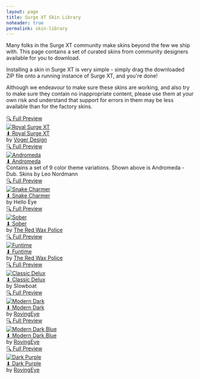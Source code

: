 ```yaml
---
layout: page
title: Surge XT Skin Library
noheader: true
permalink: skin-library
---
```


Many folks in the Surge XT community make skins beyond the few we ship with. This page contains a set of curated
skins from community designers available for you to download.

Installing a skin in Surge XT is very simple - simply drag the downloaded ZIP file onto a running instance of Surge XT, and you're done!

Although we endeavour to make sure these skins are working, and also try to make sure they contain no inappropriate content,
please use them at your own risk and understand that support for errors in them may be less available than for the factory skins.

<div markdown="0" class="skin-container">

<!-- Royal Surge XT -->
<div markdown="0" class="skin-zoom">
<a href="https://github.com/surge-synthesizer/surge-extra-content/blob/main/Skins/_previews/royal-surge-xt.png?raw=true">&#128269;&#65038; Full Preview</a>
</div>
<div markdown="0" class="skin-image">
<a href="https://github.com/surge-synthesizer/surge-extra-content/blob/main/Skins/_previews/royal-surge-xt.png?raw=true">
	<img src="https://github.com/surge-synthesizer/surge-extra-content/blob/main/Skins/_previews/royal-surge-xt-preview.png?raw=true" alt="Royal Surge XT">
</a>
</div>
<div markdown="0" class="skin-text">
<a class="skin-title" href="https://github.com/surge-synthesizer/surge-extra-content/releases/download/skin-library/royal-surge-xt.surge-skin.zip">&#11015; Royal Surge XT</a><br>
<span class="skin-author">by <a href="https://vogerdesign.com">Voger Design</a></span><br>
</div>
<!-- END Royal Surge XT -->
  
<!-- Andromeda -->
<div markdown="0" class="skin-zoom">
<a href="https://github.com/surge-synthesizer/surge-extra-content/blob/main/Skins/_previews/andromeda.png?raw=true">&#128269;&#65038; Full Preview</a>
</div>
<div markdown="0" class="skin-image">
<a href="https://github.com/surge-synthesizer/surge-extra-content/blob/main/Skins/_previews/andromeda.png?raw=true">
	<img src="https://github.com/surge-synthesizer/surge-extra-content/blob/main/Skins/_previews/andromeda.png?raw=true" alt="Andromeda">
</a>
</div>
<div markdown="0" class="skin-text">
<a class="skin-title" href="https://github.com/surge-synthesizer/surge-extra-content/releases/download/skin-library/Andromeda.zip">&#11015; Andromeda</a><br>
<span class="skin-author">Contains a set of 9 color theme variations. Shown above is Andromeda - Dub. Skins by Leo Nordmann</span><br>
</div>
<!-- END Andromeda -->

<!-- Snake Charmer -->
<div markdown="0" class="skin-zoom">
<a href="https://github.com/surge-synthesizer/surge-extra-content/blob/main/Skins/_previews/snake-charmer.png?raw=true">&#128269;&#65038; Full Preview</a>
</div>
<div markdown="0" class="skin-image">
<a href="https://github.com/surge-synthesizer/surge-extra-content/blob/main/Skins/_previews/snake-charmer.png?raw=true">
	<img src="https://github.com/surge-synthesizer/surge-extra-content/blob/main/Skins/_previews/snake-charmer.png?raw=true" alt="Snake Charmer">
</a>
</div>
<div markdown="0" class="skin-text">
<a class="skin-title" href="https://github.com/surge-synthesizer/surge-extra-content/releases/download/skin-library/snake-charmer.surge-skin.zip">&#11015; Snake Charmer</a><br>
<span class="skin-author">by Hello Eye</span><br>
</div>
<!-- END Snake Charmer -->

<!-- Sober -->
<div markdown="0" class="skin-zoom">
<a href="https://github.com/surge-synthesizer/surge-extra-content/blob/main/Skins/_previews/sober.png?raw=true">&#128269;&#65038; Full Preview</a>
</div>
<div markdown="0" class="skin-image">
<a href="https://github.com/surge-synthesizer/surge-extra-content/blob/main/Skins/_previews/sober.png?raw=true">
	<img src="https://github.com/surge-synthesizer/surge-extra-content/blob/main/Skins/_previews/sober.png?raw=true" alt="Sober">
</a>
</div>
<div markdown="0" class="skin-text">
<a class="skin-title" href="https://github.com/surge-synthesizer/surge-extra-content/releases/download/skin-library/sober.surge-skin.zip">&#11015; Sober</a><br>
<span class="skin-author">by <a href="https://twitter.com/TheRedWaxPolice">The Red Wax Police</a></span><br>
</div>
<!-- END Sober -->

<!-- Funtime -->
<div markdown="0" class="skin-zoom">
<a href="https://github.com/surge-synthesizer/surge-extra-content/blob/main/Skins/_previews/funtime.png?raw=true">&#128269;&#65038; Full Preview</a>
</div>
<div markdown="0" class="skin-image">
<a href="https://github.com/surge-synthesizer/surge-extra-content/blob/main/Skins/_previews/funtime.png?raw=true">
	<img src="https://github.com/surge-synthesizer/surge-extra-content/blob/main/Skins/_previews/funtime.png?raw=true" alt="Funtime">
</a>
</div>
<div markdown="0" class="skin-text">
<a class="skin-title" href="https://github.com/surge-synthesizer/surge-extra-content/releases/download/skin-library/funtime.surge-skin.zip">&#11015; Funtime</a><br>
<span class="skin-author">by <a href="https://twitter.com/TheRedWaxPolice">The Red Wax Police</a></span><br>
</div>
<!-- END Funtime -->

<!-- Classic Delux -->
<div markdown="0" class="skin-zoom">
<a href="https://github.com/surge-synthesizer/surge-extra-content/blob/main/Skins/_previews/classic-delux.png?raw=true">&#128269;&#65038; Full Preview</a>
</div>
<div markdown="0" class="skin-image">
<a href="https://github.com/surge-synthesizer/surge-extra-content/blob/main/Skins/_previews/classic-delux.png?raw=true">
	<img src="https://github.com/surge-synthesizer/surge-extra-content/blob/main/Skins/_previews/classic-delux.png?raw=true" alt="Classic Delux">
</a>
</div>
<div markdown="0" class="skin-text">
<a class="skin-title" href="https://github.com/surge-synthesizer/surge-extra-content/releases/download/skin-library/classic-delux.surge-skin.zip">&#11015; Classic Delux</a><br>
<span class="skin-author">by Slowboat</span><br>
</div>
<!-- END Classic Delux -->

<!-- Modern Dark -->
<div markdown="0" class="skin-zoom">
<a href="https://github.com/surge-synthesizer/surge-extra-content/blob/main/Skins/_previews/modern-dark.png?raw=true">&#128269;&#65038; Full Preview</a>
</div>
<div markdown="0" class="skin-image">
<a href="https://github.com/surge-synthesizer/surge-extra-content/blob/main/Skins/_previews/modern-dark.png?raw=true">
	<img src="https://github.com/surge-synthesizer/surge-extra-content/blob/main/Skins/_previews/modern-dark.png?raw=true" alt="Modern Dark">
</a>
</div>
<div markdown="0" class="skin-text">
<a class="skin-title" href="https://github.com/surge-synthesizer/surge-extra-content/releases/download/skin-library/modern-dark.surge-skin.zip">&#11015; Modern Dark</a><br>
<span class="skin-author">by <a href="https://github.com/rovingeye/surge-skins">RovingEye</a></span><br>
</div>
<!-- END Modern Dark -->

<!-- Modern Dark Blue -->
<div markdown="0" class="skin-zoom">
<a href="https://github.com/surge-synthesizer/surge-extra-content/blob/main/Skins/_previews/modern-dark-blue.png?raw=true">&#128269;&#65038; Full Preview</a>
</div>
<div markdown="0" class="skin-image">
<a href="https://github.com/surge-synthesizer/surge-extra-content/blob/main/Skins/_previews/modern-dark-blue.png?raw=true">
	<img src="https://github.com/surge-synthesizer/surge-extra-content/blob/main/Skins/_previews/modern-dark-blue.png?raw=true" alt="Modern Dark Blue">
</a>
</div>
<div markdown="0" class="skin-text">
<a class="skin-title" href="https://github.com/surge-synthesizer/surge-extra-content/releases/download/skin-library/modern-dark-blue.surge-skin.zip">&#11015; Modern Dark Blue</a><br>
<span class="skin-author">by <a href="https://github.com/rovingeye/surge-skins">RovingEye</a></span><br>
</div>
<!-- END Modern Dark Blue -->

<!-- Dark Purple -->
<div markdown="0" class="skin-zoom">
<a href="https://github.com/surge-synthesizer/surge-extra-content/blob/main/Skins/_previews/dark-purple.png?raw=true">&#128269;&#65038; Full Preview</a>
</div>
<div markdown="0" class="skin-image">
<a href="https://github.com/surge-synthesizer/surge-extra-content/blob/main/Skins/_previews/dark-purple.png?raw=true">
	<img src="https://github.com/surge-synthesizer/surge-extra-content/blob/main/Skins/_previews/dark-purple.png?raw=true" alt="Dark Purple">
</a>
</div>
<div markdown="0" class="skin-text">
<a class="skin-title" href="https://github.com/surge-synthesizer/surge-extra-content/releases/download/skin-library/dark-purple.surge-skin.zip">&#11015; Dark Purple</a><br>
<span class="skin-author">by <a href="https://github.com/rovingeye/surge-skins">RovingEye</a></span><br>
</div>
<!-- END Dark Purple -->

</div>
